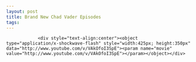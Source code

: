 ```yaml
---
layout: post
title: Brand New Chad Vader Episodes
tags:
---
```



                <div style="text-align:center"><object type="application/x-shockwave-flash" style="width:425px; height:350px" data="http://www.youtube.com/v/VAkOfoI3SpE"><param name="movie" value="http://www.youtube.com/v/VAkOfoI3SpE"></param></object></div>
<div style="text-align:center"><object type="application/x-shockwave-flash" style="width:425px; height:350px" data="http://www.youtube.com/v/nmDf6SnTVxg"><param name="movie" value="http://www.youtube.com/v/nmDf6SnTVxg"></param></object></div>
<div style="text-align:center"><object type="application/x-shockwave-flash" style="width:425px; height:350px" data="http://www.youtube.com/v/jEzLrMQC5GE"><param name="movie" value="http://www.youtube.com/v/jEzLrMQC5GE"></param></object></div>
<div style="text-align:center"><object type="application/x-shockwave-flash" style="width:425px; height:350px" data="http://www.youtube.com/v/Vz0aXl303j0"><param name="movie" value="http://www.youtube.com/v/Vz0aXl303j0"></param></object></div>
